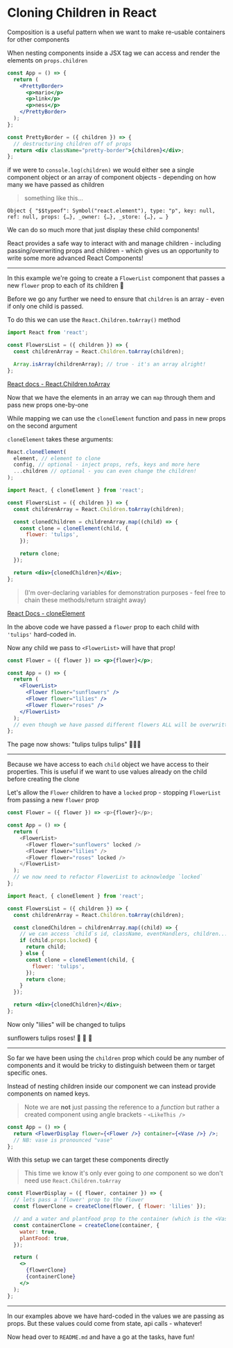 # Cloning Children in React

Composition is a useful pattern when we want to make re-usable containers for other components

When nesting components inside a JSX tag we can access and render the elements on `props.children`

```jsx
const App = () => {
  return (
    <PrettyBorder>
      <p>mario</p>
      <p>link</p>
      <p>ness</p>
    </PrettyBorder>
  );
};

const PrettyBorder = ({ children }) => {
  // destructuring children off of props
  return <div className="pretty-border">{children}</div>;
};
```

if we were to `console.log(children)` we would either see a single component object or an array of component objects - depending on how many we have passed as children

> something like this...

```
Object { "$$typeof": Symbol("react.element"), type: "p", key: null, ref: null, props: {…}, _owner: {…}, _store: {…}, … }
```

We can do so much more that just display these child components!

React provides a safe way to interact with and manage children - including passing/overwriting props and children - which gives us an opportunity to write some more advanced React Components!

---

In this example we're going to create a `FlowerList` component that passes a new `flower` prop to each of its children 🌻

Before we go any further we need to ensure that `children` is an array - even if only one child is passed.

To do this we can use the `React.Children.toArray()` method

```jsx
import React from 'react';

const FlowersList = ({ children }) => {
  const childrenArray = React.Children.toArray(children);

  Array.isArray(childrenArray); // true - it's an array alright!
};
```

[React docs - React.Children.toArray](https://reactjs.org/docs/react-api.html#reactchildrentoarray)

Now that we have the elements in an array we can `map` through them and pass new props one-by-one

While mapping we can use the `cloneElement` function and pass in new props on the second argument

`cloneElement` takes these arguments:

```js
React.cloneElement(
  element, // element to clone
  config, // optional - inject props, refs, keys and more here
  ...children // optional - you can even change the children!
);
```

```jsx
import React, { cloneElement } from 'react';

const FlowersList = ({ children }) => {
  const childrenArray = React.Children.toArray(children);

  const clonedChildren = childrenArray.map((child) => {
    const clone = cloneElement(child, {
      flower: 'tulips',
    });

    return clone;
  });

  return <div>{clonedChildren}</div>;
};
```

> (I'm over-declaring variables for demonstration purposes - feel free to chain these methods/return straight away)

[React Docs - cloneElement](https://reactjs.org/docs/react-api.html#cloneelement)

In the above code we have passed a `flower` prop to each child with `'tulips'` hard-coded in.

Now any child we pass to `<FlowerList>` will have that prop!

```jsx
const Flower = ({ flower }) => <p>{flower}</p>;

const App = () => {
  return (
    <FlowerList>
      <Flower flower="sunflowers" />
      <Flower flower="lilies" />
      <Flower flower="roses" />
    </FlowerList>
  );
  // even though we have passed different flowers ALL will be overwritten by `FlowerList`!
};
```

The page now shows: "tulips tulips tulips" 🌷🌷🌷

---

Because we have access to each `child` object we have access to their properties. This is useful if we want to use values already on the child before creating the clone

Let's allow the `Flower` children to have a `locked` prop - stopping `FlowerList` from passing a new `flower` prop

```js
const Flower = ({ flower }) => <p>{flower}</p>;

const App = () => {
  return (
    <FlowerList>
      <Flower flower="sunflowers" locked />
      <Flower flower="lilies" />
      <Flower flower="roses" locked />
    </FlowerList>
  );
  // we now need to refactor FlowerList to acknowledge `locked`
};
```

```jsx
import React, { cloneElement } from 'react';

const FlowersList = ({ children }) => {
  const childrenArray = React.Children.toArray(children);

  const clonedChildren = childrenArray.map((child) => {
    // we can access `child`s id, className, eventHandlers, children...
    if (child.props.locked) {
      return child;
    } else {
      const clone = cloneElement(child, {
        flower: 'tulips',
      });
      return clone;
    }
  });

  return <div>{clonedChildren}</div>;
};
```

Now only "lilies" will be changed to tulips

sunflowers tulips roses! 🌻 🌷 🌹

---

So far we have been using the `children` prop which could be any number of components and it would be tricky to distinguish between them or target specific ones.

Instead of nesting children inside our component we can instead provide components on named keys.

> Note we are **not** just passing the reference to a _function_ but rather a created component using angle brackets - `<LikeThis />`

```jsx
const App = () => {
  return <FlowerDisplay flower={<Flower />} container={<Vase />} />;
  // NB: vase is pronounced "vase"
};
```

With this setup we can target these components directly

> This time we know it's only ever going to _one_ component so we don't need use `React.Children.toArray`

```jsx
const FlowerDisplay = ({ flower, container }) => {
  // lets pass a 'flower' prop to the flower
  const flowerClone = createClone(flower, { flower: 'lilies' });

  // and a water and plantFood prop to the container (which is the <Vase /> from above)
  const containerClone = createClone(container, {
    water: true,
    plantFood: true,
  });

  return (
    <>
      {flowerClone}
      {containerClone}
    </>
  );
};
```

---

In our examples above we have hard-coded in the values we are passing as props. But these values could come from state, api calls - whatever!

Now head over to `README.md` and have a go at the tasks, have fun!
